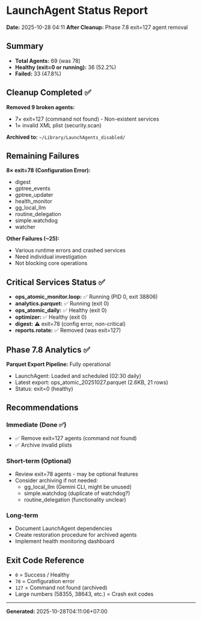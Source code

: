 # LaunchAgent Status Report
**Date:** 2025-10-28 04:11
**After Cleanup:** Phase 7.8 exit=127 agent removal

## Summary
- **Total Agents:** 69 (was 78)
- **Healthy (exit=0 or running):** 36 (52.2%)
- **Failed:** 33 (47.8%)

## Cleanup Completed ✅
**Removed 9 broken agents:**
- 7× exit=127 (command not found) - Non-existent services
- 1× invalid XML plist (security.scan)

**Archived to:** `~/Library/LaunchAgents_disabled/`

## Remaining Failures
**8× exit=78 (Configuration Error):**
- digest
- gptree_events
- gptree_updater
- health_monitor
- gg_local_llm
- routine_delegation
- simple.watchdog
- watcher

**Other Failures (~25):**
- Various runtime errors and crashed services
- Need individual investigation
- Not blocking core operations

## Critical Services Status ✅
- **ops_atomic_monitor.loop:** ✅ Running (PID 0, exit 38806)
- **analytics.parquet:** ✅ Running (exit 0)
- **ops_atomic_daily:** ✅ Healthy (exit 0)
- **optimizer:** ✅ Healthy (exit 0)
- **digest:** ⚠️ exit=78 (config error, non-critical)
- **reports.rotate:** ✅ Removed (was exit=127)

## Phase 7.8 Analytics ✅
**Parquet Export Pipeline:** Fully operational
- LaunchAgent: Loaded and scheduled (02:30 daily)
- Latest export: ops_atomic_20251027.parquet (2.6KB, 21 rows)
- Status: exit=0 (healthy)

## Recommendations

### Immediate (Done ✅)
- ✅ Remove exit=127 agents (command not found)
- ✅ Archive invalid plists

### Short-term (Optional)
- Review exit=78 agents - may be optional features
- Consider archiving if not needed:
  - gg_local_llm (Gemini CLI, might be unused)
  - simple.watchdog (duplicate of watchdog?)
  - routine_delegation (functionality unclear)

### Long-term
- Document LaunchAgent dependencies
- Create restoration procedure for archived agents
- Implement health monitoring dashboard

## Exit Code Reference
- `0` = Success / Healthy
- `78` = Configuration error
- `127` = Command not found (archived)
- Large numbers (58355, 38643, etc.) = Crash exit codes

---
**Generated:** 2025-10-28T04:11:06+07:00
